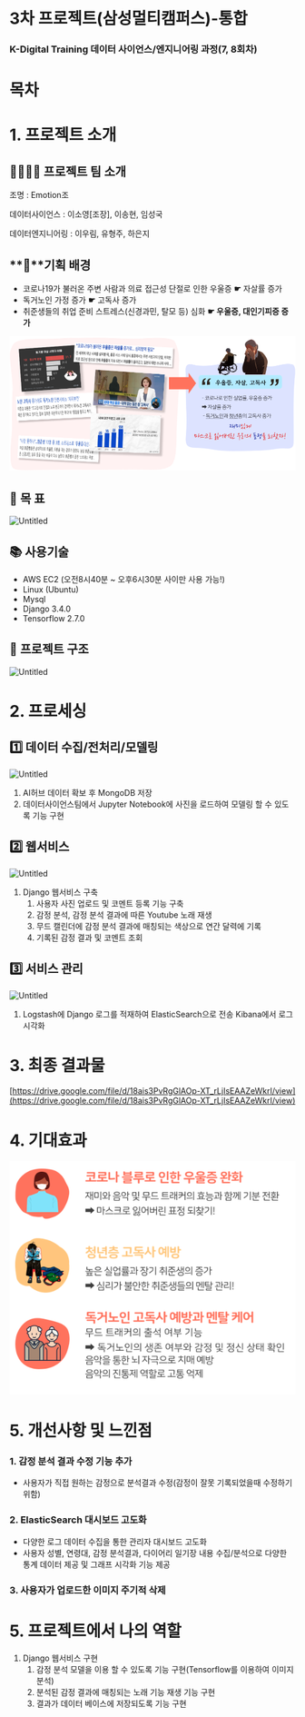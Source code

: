 # 3차 프로젝트(삼성멀티캠퍼스)-통합

### K-Digital Training 데이터 사이언스/엔지니어링 과정(7, 8회차)

# 목차

# 1. 프로젝트 소개

## 🙋‍♀️🙋‍♂️ 프로젝트 팀 소개

조명 : Emotion조

데이터사이언스 : 이소영[조장], 이송현, 임성국

데이터엔지니어링 : 이우림, 유형주, 하은지

## **💭**기획 배경

- 코로나19가 불러온 주변 사람과 의료 접근성 단절로 인한 우울증  **☛** 자살률 증가
- 독거노인 가정 증가 **☛** 고독사 증가
- 취준생들의 취업 준비 스트레스(신경과민, 탈모 등) 심화 **☛ 우울증, 대인기피증 증가**

![Untitled](./Untitled.png)

## 🎯 목    표

![Untitled](3%E1%84%8E%E1%85%A1%20%E1%84%91%E1%85%B3%E1%84%85%E1%85%A9%E1%84%8C%E1%85%A6%203e055/Untitled%201.png)

## 📚 사용기술

- AWS EC2 (오전8시40분 ~ 오후6시30분 사이만 사용 가능!)
- Linux (Ubuntu)
- Mysql
- Django 3.4.0
- Tensorflow 2.7.0

## 📃 프로젝트 구조

![Untitled](3%E1%84%8E%E1%85%A1%20%E1%84%91%E1%85%B3%E1%84%85%E1%85%A9%E1%84%8C%E1%85%A6%203e055/Untitled%202.png)

# 2. 프로세싱

## 1️⃣ 데이터 수집/전처리/모델링

![Untitled](3%E1%84%8E%E1%85%A1%20%E1%84%91%E1%85%B3%E1%84%85%E1%85%A9%E1%84%8C%E1%85%A6%203e055/Untitled%203.png)

1. AI허브 데이터 확보 후 MongoDB 저장
2. 데이터사이언스팀에서 Jupyter Notebook에 사진을 로드하여 모델링 할 수 있도록 기능 구현

## 2️⃣ 웹서비스

![Untitled](3%E1%84%8E%E1%85%A1%20%E1%84%91%E1%85%B3%E1%84%85%E1%85%A9%E1%84%8C%E1%85%A6%203e055/Untitled%204.png)

1. Django 웹서비스 구축
    1. 사용자 사진 업로드 및 코멘트 등록 기능 구축
    2. 감정 분석, 감정 분석 결과에 따른 Youtube 노래 재생
    3. 무드 캘린더에 감정 분석 결과에 매칭되는 색상으로 연간 달력에 기록
    4. 기록된 감정 결과 및 코멘트 조회

## 3️⃣ 서비스 관리

![Untitled](3%E1%84%8E%E1%85%A1%20%E1%84%91%E1%85%B3%E1%84%85%E1%85%A9%E1%84%8C%E1%85%A6%203e055/Untitled%205.png)

1. Logstash에 Django 로그를 적재하여 ElasticSearch으로 전송 Kibana에서 로그 시각화

# 3. 최종 결과물

[https://drive.google.com/file/d/18ais3PvRgGlAOp-XT_rLjIsEAAZeWkrI/view](https://drive.google.com/file/d/18ais3PvRgGlAOp-XT_rLjIsEAAZeWkrI/view)

# 4. 기대효과

![Untitled](Untitled6.png)

# 5. 개선사항 및 느낀점

### 1. 감정 분석 결과 수정 기능 추가

- 사용자가 직접 원하는 감정으로 분석결과 수정(감정이 잘못 기록되었을때 수정하기 위함)

### 2. ElasticSearch 대시보드 고도화

- 다양한 로그 데이터 수집을 통한 관리자 대시보드 고도화
- 사용자 성별, 연령대, 감정 분석결과, 다이어리 일기장 내용 수집/분석으로 다양한 통계 데이터 제공 및 그래프 시각화 기능 제공

### 3. 사용자가 업로드한 이미지 주기적 삭제

# 5. 프로젝트에서 나의 역할

1. Django 웹서비스 구현
    1. 감정 분석 모델을 이용 할 수 있도록 기능 구현(Tensorflow를 이용하여 이미지 분석)
    2. 분석된 감정 결과에 매칭되는 노래 기능 재생 기능 구현
    3. 결과가 데이터 베이스에 저장되도록 기능 구현
